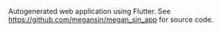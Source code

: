 Autogenerated web application using Flutter. See https://github.com/megansin/megan_sin_app for source code. 

